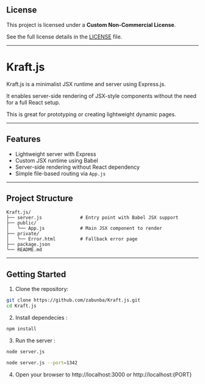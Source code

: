 ## License

This project is licensed under a **Custom Non-Commercial License**.

See the full license details in the [LICENSE](./LICENSE) file.

---
# Kraft.js

Kraft.js is a minimalist JSX runtime and server using Express.js. 

It enables server-side rendering of JSX-style components without the need for a full React setup. 

This is great for prototyping or creating lightweight dynamic pages.

---
## Features

- Lightweight server with Express
- Custom JSX runtime using Babel
- Server-side rendering without React dependency
- Simple file-based routing via `App.js`
---
## Project Structure

```
Kraft.js/
├── server.js              # Entry point with Babel JSX support
├── public/
│   └── App.js             # Main JSX component to render
├── private/
│   └── Error.html         # Fallback error page
├── package.json
└── README.md
```
---
## Getting Started

1. Clone the repository:

```bash
git clone https://github.com/zabunba/Kraft.js.git
cd Kraft.js
```

2. Install dependecies :

```bash
npm install
```

3. Run the server :

```bash
node server.js
```
```bash
node server.js --port=1342
```

4. Open your browser to http://localhost:3000 or http://localhost:{PORT}

